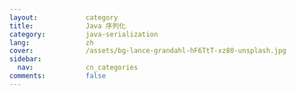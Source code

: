 ```yaml
---
layout:            category
title:             Java 序列化
category:          java-serialization
lang:              zh
cover:             /assets/bg-lance-grandahl-hF6TtT-xz80-unsplash.jpg
sidebar:
  nav:             cn_categories
comments:          false
---
```

